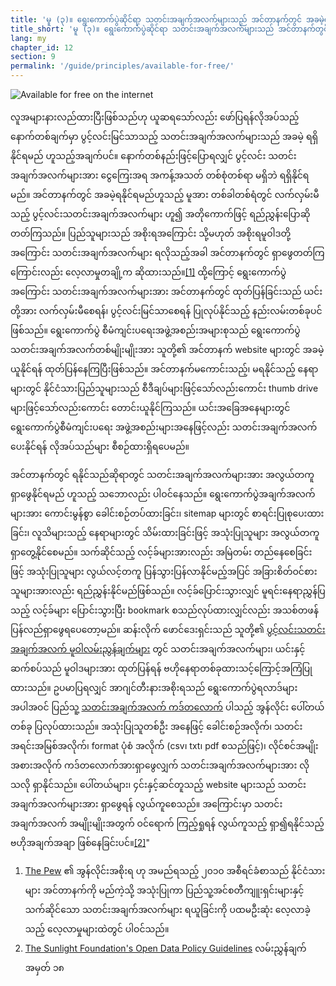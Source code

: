 ```yaml
---
title: 'မူ (၃)။ ရွေးကောက်ပွဲဆိုင်ရာ သတင်းအချက်အလက်များသည် အင်တာနက်တွင် အခမဲ့ရနိုင်သည့်အခါ ပွင့်လင်းမြင်သာမှုရှိသည်။ '
title_short: 'မူ (၃)။ ရွေးကောက်ပွဲဆိုင်ရာ သတင်းအချက်အလက်များသည် အင်တာနက်တွင် အခမဲ့ရနိုင်သည့်အခါ ပွင့်လင်းမြင်သာမှုရှိသည်။ '
lang: my
chapter_id: 12
section: 9
permalink: '/guide/principles/available-for-free/'
---
```


![Available for free on the internet](/images/inventory/principles/available-for-free.png)

လူအများနားလည်ထားပြီးဖြစ်သည်ဟု ယူဆရသော်လည်း ဖော်ပြရန်လိုအပ်သည့် နောက်တစ်ချက်မှာ ပွင့်လင်းမြင်သာသည့် သတင်းအချက်အလက်များသည် အခမဲ့ ရရှိနိုင်ရမည် ဟူသည့်အချက်ပင်။ နောက်တစ်နည်းဖြင့်ပြောရလျှင် ပွင့်လင်း သတင်းအချက်အလက်များအား ငွေကြေးအရ အကန့်အသတ် တစ်စုံတစ်ရာ မရှိဘဲ ရရှိနိုင်ရမည်။ အင်တာနက်တွင် အခမဲ့ရနိုင်ရမည်ဟူသည့် မူအား တစ်ခါတစ်ရံတွင် လက်လှမ်းမီသည့် ပွင့်လင်းသတင်းအချက်အလက်များ ဟူ၍ အတိုကောက်ဖြင့် ရည်ညွှန်းပြောဆိုတတ်ကြသည်။ ပြည်သူများသည် အစိုးရအကြောင်း သို့မဟုတ် အစိုးရမူဝါဒတို့အကြောင်း သတင်းအချက်အလက်များ ရလိုသည့်အခါ အင်တာနက်တွင် ရှာဖွေတတ်ကြကြောင်းလည်း လေ့လာမှုတချို့က ဆိုထားသည်။[\[1\]](#footnote-1) ထို့ကြောင့် ရွေးကောက်ပွဲအကြောင်း သတင်းအချက်အလက်များအား အင်တာနက်တွင် ထုတ်ပြန်ခြင်းသည် ယင်းတို့အား လက်လှမ်းမီစေရန်၊ ပွင့်လင်းမြင်သာစေရန် ပြုလုပ်နိုင်သည့် နည်းလမ်းတစ်ခုပင် ဖြစ်သည်။ ရွေးကောက်ပွဲ စီမံကျင်းပရေးအဖွဲ့အစည်းအများစုသည် ရွေးကောက်ပွဲ သတင်းအချက်အလက်တစ်မျိုးမျိုးအား သူတို့၏ အင်တာနက် website များတွင် အခမဲ့ယူနိုင်ရန် ထုတ်ပြန်နေကြပြီးဖြစ်သည်။ အင်တာနက်မကောင်းသည့်၊ မရနိုင်သည့် နေရာများတွင် နိုင်ငံသားပြည်သူများသည် စီဒီချပ်များဖြင့်သော်လည်းကောင်း thumb drive များဖြင့်သော်လည်းကောင်း တောင်းယူနိုင်ကြသည်။ ယင်းအခြေအနေများတွင် ရွေးကောက်ပွဲစီမံကျင်းပရေး အဖွဲ့အစည်းများအနေဖြင့်လည်း သတင်းအချက်အလက် ပေးနိုင်ရန် လိုအပ်သည်များ စီစဉ်ထားရှိရပေမည်။

အင်တာနက်တွင် ရနိုင်သည်ဆိုရာတွင် သတင်းအချက်အလက်များအား အလွယ်တကူရှာဖွေနိုင်ရမည် ဟူသည့် သဘောလည်း ပါဝင်နေသည်။ ရွေးကောက်ပွဲအချက်အလက်များအား ကောင်းမွန်စွာ ခေါင်းစဉ်တပ်ထားခြင်း၊ sitemap များတွင် စာရင်းပြုစုပေးထားခြင်း၊ လူသိများသည့် နေရာများတွင် သိမ်းထားခြင်းဖြင့် အသုံးပြုသူများ အလွယ်တကူ ရှာတွေ့နိုင်စေမည်။ သက်ဆိုင်သည့် လင့်ခ်များအားလည်း အမြဲတမ်း တည်နေစေခြင်းဖြင့် အသုံးပြုသူများ လွယ်လင့်တကူ ပြန်သွားပြန်လာနိုင်မည့်အပြင် အခြားစိတ်ဝင်စားသူများအားလည်း ရည်ညွှန်းနိုင်မည်ဖြစ်သည်။ လင့်ခ်ပြောင်းသွားလျှင် မူရင်းနေရာညွှန်ပြသည့် လင့်ခ်များ ပြောင်းသွားပြီး bookmark စသည်လုပ်ထားလျှင်လည်း အသစ်တဖန် ပြန်လည်ရှာဖွေရပေတော့မည်။ ဆန်းလိုက် ဖောင်ဒေးရှင်းသည် သူတို့၏ [ပွင့်လင်းသတင်းအချက်အလက် မူဝါလမ်းညွန်ချက်များ](http://sunlightfoundation.com/opendataguidelines/#data-portals-and-websites) တွင် သတင်းအချက်အလက်များ၊ ယင်းနှင့်ဆက်စပ်သည် မူဝါဒများအား ထုတ်ပြန်ရန် ဗဟိုနေရာတစ်ခုထားသင့်ကြောင့်အကြံပြုထားသည်။ ဥပမာပြရလျှင် အာဂျင်တီးနားအစိုးရသည် ရွေးကောက်ပွဲရလာဒ်များ အပါအဝင် ပြည်သူ့ [သတင်းအချက်အလက် ကဒ်တလောက်](http://datospublicos.gob.ar/data/dataset) ပါသည့် အွန်လိုင်း ပေါ်တယ်တစ်ခု ပြလုပ်ထားသည်။ အသုံးပြုသူတစ်ဦး အနေဖြင့် ခေါင်းစဉ်အလိုက်၊ သတင်းအရင်းအမြစ်အလိုက်၊ format ပုံစံ အလိုက် (csv၊ txt၊ pdf စသည်ဖြင့်)၊ လိုင်စင်အမျိုးအစားအလိုက် ကဒ်တလောက်အားရှာဖွေလျှက် သတင်းအချက်အလက်များအား လိုသလို ရှာနိုင်သည်။ ပေါ်တယ်များ၊ ၄င်းနှင့်ဆင်တူသည့် website များသည် သတင်းအချက်အလက်များအား ရှာဖွေရန် လွယ်ကူစေသည်။ အကြောင်းမှာ သတင်းအချက်အလက် အမျိုးမျိုးအတွက် ဝင်ရောက် ကြည့်ရှုရန် လွယ်ကူသည့် ရှာ၍ရနိုင်သည့် ဗဟိုအချက်အချာ ဖြစ်နေခြင်းပင်။[\[2\]](#footnote-2)"

1.  [](#reference-1)[The Pew](http://www.pewinternet.org/2010/04/27/government-online/) ၏ အွန်လိုင်းအစိုးရ ဟု အမည်ရသည့် ၂၀၁၀ အစီရင်ခံစာသည် နိုင်ငံသားများ အင်တာနက်ကို မည်ကဲ့သို့ အသုံးပြုကာ ပြည်သူ့အင်စတီကျူးရှင်းများနှင့် သက်ဆိုင်သော သတင်းအချက်အလက်များ ရယူခြင်းကို ပထမဦးဆုံး လေ့လာခဲ့သည့် လေ့လာမှုများထဲတွင် ပါဝင်သည်။
2.  [](#reference-2)[The Sunlight Foundation's Open Data Policy Guidelines](http://sunlightfoundation.com/opendataguidelines/#data-portals-and-websites) လမ်းညွှန်ချက် အမှတ် ၁၈
